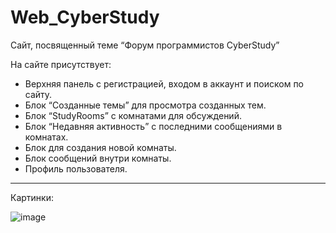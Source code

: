 # Web_CyberStudy

Сайт, посвященный теме “Форум программистов CyberStudy”

На сайте присутствует:
- Верхняя панель с регистрацией, входом в аккаунт и поиском по сайту. 
- Блок “Созданные темы” для просмотра созданных тем.
- Блок “StudyRooms” с комнатами для обсуждений. 
- Блок “Недавняя активность” с последними сообщениями в комнатах.
- Блок для создания новой комнаты.
- Блок сообщений внутри комнаты.
- Профиль пользователя.

***

Картинки:

![image](https://user-images.githubusercontent.com/82940632/201075537-e2dc7dfa-00ba-4bb6-babd-35208aabf274.png)
